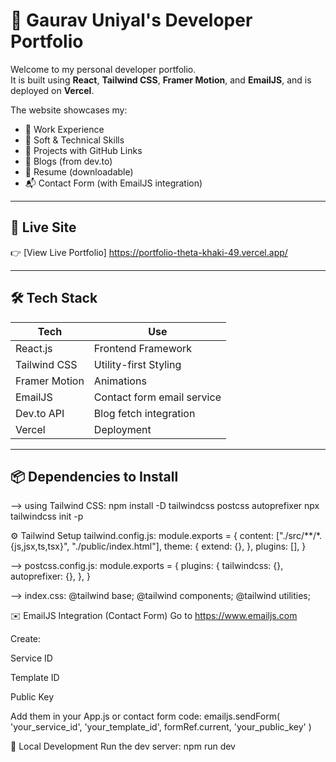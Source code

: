 # 🚀 Gaurav Uniyal's Developer Portfolio

Welcome to my personal developer portfolio.  
It is built using **React**, **Tailwind CSS**, **Framer Motion**, and **EmailJS**, and is deployed on **Vercel**.

The website showcases my:

- 💼 Work Experience
- 🧠 Soft & Technical Skills
- 📂 Projects with GitHub Links
- 📝 Blogs (from dev.to)
- 📄 Resume (downloadable)
- 📬 Contact Form (with EmailJS integration)

---

## 🔗 Live Site

👉 [View Live Portfolio] https://portfolio-theta-khaki-49.vercel.app/

---

## 🛠️ Tech Stack

| Tech            | Use                          |
|------------------|-------------------------------|
| React.js         | Frontend Framework            |
| Tailwind CSS     | Utility-first Styling         |
| Framer Motion    | Animations                    |
| EmailJS          | Contact form email service    |
| Dev.to API       | Blog fetch integration        |
| Vercel           | Deployment                    |

---

## 📦 Dependencies to Install

--> using Tailwind CSS:
npm install -D tailwindcss postcss autoprefixer
npx tailwindcss init -p

⚙️ Tailwind Setup 
tailwind.config.js:
module.exports = {
  content: ["./src/**/*.{js,jsx,ts,tsx}", "./public/index.html"],
  theme: {
    extend: {},
  },
  plugins: [],
}

--> postcss.config.js:
module.exports = {
  plugins: {
    tailwindcss: {},
    autoprefixer: {},
  },
}

--> index.css:
@tailwind base;
@tailwind components;
@tailwind utilities;


✉️ EmailJS Integration (Contact Form)
Go to https://www.emailjs.com

Create:

Service ID

Template ID

Public Key

Add them in your App.js or contact form code:
emailjs.sendForm(
  'your_service_id',
  'your_template_id',
  formRef.current,
  'your_public_key'
)

🚀 Local Development
Run the dev server:
npm run dev
